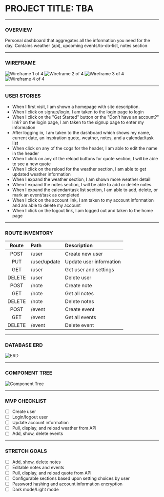 # PROJECT TITLE: TBA

---

### OVERVIEW
<p>Personal dashboard that aggregates all the information you need for the day. Contains weather (api), upcoming events/to-do-list, notes section</p>

---

### WIREFRAME
![Wireframe 1 of 4](./assets/WF1.jpg)
![Wireframe 2 of 4](./assets/WF2.jpg)
![Wireframe 3 of 4](./assets/WF3.jpg)
![Wireframe 4 of 4](./assets/WF4.jpg)


---

### USER STORIES
- When I first visit, I am shown a homepage with site description.
- When I click on signup/login, I am taken to the login page to login
- When I click on the "Get Started" button or the "Don't have an account?" link? on the login page, I am taken to the signup page to enter my information
- After logging in, I am taken to the dashboard which shows my name, current date, an inspiration quote, weather, notes, and a calendar/task list
- When click on any of the cogs for the header, I am able to edit the name in the header
- When I click on any of the reload buttons for quote section, I will be able to see a new quote
- When I click on the reload for the weather section, I am able to get updated weather information
- When I expand the weather section, I am shown more weather detail
- When I expand the notes section, I will be able to add or delete notes
- When I expand the calendar/task list section, I am able to add, delete, or mark an event/task as completed
- When I click on the account link, I am taken to my account information and am able to delete my account
- When I click on the logout link, I am logged out and taken to the home page

---

### ROUTE INVENTORY

| Route | Path | Description |
| :---: | :--- | :--- |
| POST | /user | Create new user |
| PUT | /user/update | Update user information |
| GET | /user | Get user and settings |
| DELETE | /user | Delete user |
| POST | /note | Create note |
| GET | /note | Get all notes |
| DELETE | /note | Delete notes |
| POST | /event | Create event |
| GET | /event | Get all events |
| DELETE | /event | Delete event |

---

### DATABASE ERD
![ERD](./assets/P3-ERD.png)

---

### COMPONENT TREE
![Component Tree](./assets/P3-Comp-Tree.jpg)

---

### MVP CHECKLIST
- [ ] Create user
- [ ] Login/logout user
- [ ] Update account information
- [ ] Pull, display, and reload weather from API
- [ ] Add, show, delete events

---

### STRETCH GOALS
- [ ] Add, show, delete notes
- [ ] Editable notes and events
- [ ] Pull, display, and reload quote from API
- [ ] Configurable sections based upon setting choices by user
- [ ] Password hashing and account information encryption
- [ ] Dark mode/Light mode